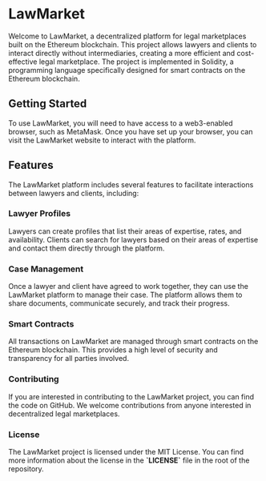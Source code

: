 <h1>LawMarket</h1>
Welcome to LawMarket, a decentralized platform for legal marketplaces
built on the Ethereum blockchain. This project allows lawyers and
clients to interact directly without intermediaries, creating a more
efficient and cost-effective legal marketplace. The project is
implemented in Solidity, a programming language specifically designed
for smart contracts on the Ethereum blockchain.
        

<h2>Getting Started</h2>
To use LawMarket, you will need to have access to a web3-enabled
browser, such as MetaMask. Once you have set up your browser, you can
visit the LawMarket website to interact with the platform.

<h2>Features</h2>
<p>
The LawMarket platform includes several features to facilitate
interactions between lawyers and clients, including:
</p>
<h3>Lawyer Profiles</h3>
<p>
Lawyers can create profiles that list their areas of expertise, rates,
and availability. Clients can search for lawyers based on their areas
of expertise and contact them directly through the platform.
</p>
<h3>Case Management</h3>
<p>
Once a lawyer and client have agreed to work together, they can use
the LawMarket platform to manage their case. The platform allows them
to share documents, communicate securely, and track their progress.
</p>
<h3>Smart Contracts</h3>
<p>
All transactions on LawMarket are managed through smart contracts on
the Ethereum blockchain. This provides a high level of security and
transparency for all parties involved.
</p>
<h3>Contributing</h3>
<p>
If you are interested in contributing to the LawMarket project, you
can find the code on GitHub. We welcome contributions from anyone
interested in decentralized legal marketplaces.
</p>
<h3>License</h3>
<p>
The LawMarket project is licensed under the MIT License. You can find
more information about the license in the <b>`LICENSE`</b> file in the
root of the repository.
</p>
